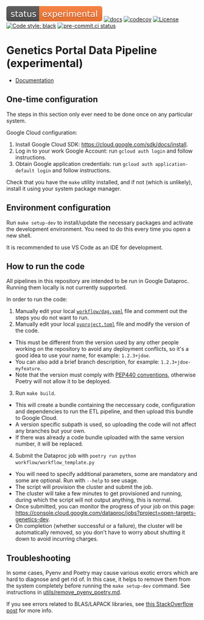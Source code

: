 [![status: experimental](https://github.com/GIScience/badges/raw/master/status/experimental.svg)](https://github.com/GIScience/badges#experimental)
[![docs](https://github.com/opentargets/genetics_etl_python/actions/workflows/docs.yaml/badge.svg)](https://opentargets.github.io/genetics_etl_python/)
[![codecov](https://codecov.io/gh/opentargets/genetics_etl_python/branch/main/graph/badge.svg?token=5ixzgu8KFP)](https://codecov.io/gh/opentargets/genetics_etl_python)
[![License](https://img.shields.io/badge/License-Apache_2.0-blue.svg)](https://opensource.org/licenses/Apache-2.0)
[![Code style: black](https://img.shields.io/badge/code%20style-black-000000.svg)](https://github.com/psf/black)
[![pre-commit.ci status](https://results.pre-commit.ci/badge/github/opentargets/genetics_etl_python/main.svg)](https://results.pre-commit.ci/badge/github/opentargets/genetics_etl_python)

# Genetics Portal Data Pipeline (experimental)
- [Documentation](https://opentargets.github.io/genetics_etl_python/)

## One-time configuration
The steps in this section only ever need to be done once on any particular system.

Google Cloud configuration:
1. Install Google Cloud SDK: https://cloud.google.com/sdk/docs/install.
1. Log in to your work Google Account: run `gcloud auth login` and follow instructions.
1. Obtain Google application credentials: run `gcloud auth application-default login` and follow instructions.

Check that you have the `make` utility installed, and if not (which is unlikely), install it using your system package manager.

## Environment configuration
Run `make setup-dev` to install/update the necessary packages and activate the development environment. You need to do this every time you open a new shell.

It is recommended to use VS Code as an IDE for development.

## How to run the code
All pipelines in this repository are intended to be run in Google Dataproc. Running them locally is not currently supported.

In order to run the code:
1. Manually edit your local [`workflow/dag.yaml`](workflow/dag.yaml) file and comment out the steps you do not want to run.
2. Manually edit your local [`pyproject.toml`](pyproject.toml) file and modify the version of the code.
  - This must be different from the version used by any other people working on the repository to avoid any deployment conflicts, so it's a good idea to use your name, for example: `1.2.3+jdoe`.
  - You can also add a brief branch description, for example: `1.2.3+jdoe-myfeature`.
  - Note that the version must comply with [PEP440 conventions](https://peps.python.org/pep-0440/#normalization), otherwise Poetry will not allow it to be deployed.
3. Run `make build`.
  - This will create a bundle containing the neccessary code, configuration and dependencies to run the ETL pipeline, and then upload this bundle to Google Cloud.
  - A version specific subpath is used, so uploading the code will not affect any branches but your own.
  - If there was already a code bundle uploaded with the same version number, it will be replaced.
4. Submit the Dataproc job with `poetry run python workflow/workflow_template.py`
  - You will need to specify additional parameters, some are mandatory and some are optional. Run with `--help` to see usage.
  - The script will provision the cluster and submit the job.
  - The cluster will take a few minutes to get provisioned and running, during which the script will not output anything, this is normal.
  - Once submitted, you can monitor the progress of your job on this page: https://console.cloud.google.com/dataproc/jobs?project=open-targets-genetics-dev.
  - On completion (whether successful or a failure), the cluster will be automatically removed, so you don't have to worry about shutting it down to avoid incurring charges.

## Troubleshooting
In some cases, Pyenv and Poetry may cause various exotic errors which are hard to diagnose and get rid of. In this case, it helps to remove them from the system completely before running the `make setup-dev` command. See instructions in [utils/remove_pyenv_poetry.md](utils/remove_pyenv_poetry.md).

If you see errors related to BLAS/LAPACK libraries, see [this StackOverflow post](https://stackoverflow.com/questions/69954587/no-blas-lapack-libraries-found-when-installing-scipy) for more info.
